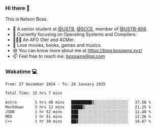 ### Hi there 👋

<!--
**bosswnx/bosswnx** is a ✨ _special_ ✨ repository because its `README.md` (this file) appears on your GitHub profile.

Here are some ideas to get you started:

- 🔭 I’m currently working on ...
- 🌱 I’m currently learning ...
- 👯 I’m looking to collaborate on ...
- 🤔 I’m looking for help with ...
- 💬 Ask me about ...
- 📫 How to reach me: ...
- 😄 Pronouns: ...
- ⚡ Fun fact: ...
-->

This is Nelson Boss.

- 🏫 A senior student at [@USTB](https://www.ustb.edu.cn/), [@SCCE](https://scce.ustb.edu.cn/), member of [@USTB-806](https://ustb-806.github.io/).
- 🌱 Currently focusing on Operating Systems and Compilers.
- 🧑🏻‍💻 An AFO OIer and ACMer.
- 🥰 Love movies, books, games and musics.
- 😄 You can know more about me at https://blog.bosswnx.xyz/
- 📫 Feel free to reach me: bosswnx@qq.com

### Wakatime 💻

<!--START_SECTION:waka-->

```txt
From: 27 December 2024 - To: 26 January 2025

Total Time: 15 hrs 7 mins

Astro        5 hrs 40 mins   █████████▒░░░░░░░░░░░░░░░   37.58 %
Markdown     3 hrs 12 mins   █████▒░░░░░░░░░░░░░░░░░░░   21.25 %
JSON         1 hr 52 mins    ███░░░░░░░░░░░░░░░░░░░░░░   12.40 %
MDX          1 hr 51 mins    ███░░░░░░░░░░░░░░░░░░░░░░   12.26 %
C++          1 hr 38 mins    ██▓░░░░░░░░░░░░░░░░░░░░░░   10.87 %
```

<!--END_SECTION:waka-->
